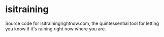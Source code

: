 # isitraining
Source code for isitrainingrightnow.com, the quintessential tool for letting you know if it's raining right now where you are.
